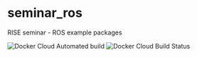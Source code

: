 # seminar_ros
RISE seminar - ROS example packages

![Docker Cloud Automated build](https://img.shields.io/docker/cloud/automated/nicky707/ros_test)
![Docker Cloud Build Status](https://img.shields.io/docker/cloud/build/nicky707/ros_test)
